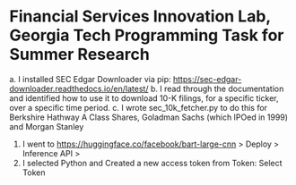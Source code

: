 # Financial Services Innovation Lab, Georgia Tech Programming Task for Summer Research

a. I installed SEC Edgar Downloader via pip: https://sec-edgar-downloader.readthedocs.io/en/latest/
b. I read through the documentation and identified how to use it to download 10-K filings, for a specific ticker, over a specific time period.
c. I wrote sec_10k_fetcher.py to do this for Berkshire Hathway A Class Shares, Goladman Sachs (which IPOed in 1999) and Morgan Stanley

1. I went to https://huggingface.co/facebook/bart-large-cnn > Deploy > Inference API > 
2. I selected Python and Created a new access token from Token: Select Token

